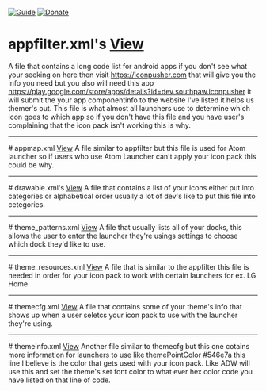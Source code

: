 [![Guide](https://img.shields.io/badge/Guide-Yes-707070.svg)](https://technologx.github.io/Android-Theming/) [![Donate](https://img.shields.io/badge/Donate%20Via-PayPal-2c3de9.svg)](https://paypal.me/Technologx)

# appfilter.xml's <a href='https://github.com/Technologx/Android-Theming/blob/master/iconpackneededfiles/appfilter.xml'>View</a>
A file that contains a long code list for android apps if you don't see what your seeking on here then visit https://iconpusher.com that will give you the info you need but you also will need this app https://play.google.com/store/apps/details?id=dev.southpaw.iconpusher it will submit the your app componentinfo to the website I've listed it helps us themer's out. This file is what almost all launchers use to determine which icon goes to which app so if you don't have this file and you have user's complaining that the icon pack isn't working this is why.
<hr>
# appmap.xml <a href='https://github.com/Technologx/Android-Theming/blob/master/iconpackneededfiles/appmap.xml'>View</a>
A file similar to appfilter but this file is used for Atom launcher so if users who use Atom Launcher can't apply your icon pack this could be why.
<hr>
# drawable.xml's <a href='https://github.com/Technologx/Android-Theming/blob/master/iconpackneededfiles/drawable.xml' target='_blank'>View</a>
A file that contains a list of your icons either put into categories or alphabetical order usually a lot of dev's like to put this file into cetegories.
<hr>
# theme_patterns.xml <a href='https://github.com/Technologx/Android-Theming/blob/master/iconpackneededfiles/theme_patterns.xml'>View</a>
A file that usually lists all of your docks, this allows the user to enter the launcher they're usings settings to choose which dock they'd like to use.
<hr>
# theme_resources.xml <a href='https://github.com/Technologx/Android-Theming/blob/master/iconpackneededfiles/theme_resources.xml'>View</a>
A file that is similar to the appfilter this file is needed in order for your icon pack to work with certain launchers for ex. LG Home.
<hr>
# themecfg.xml <a href='https://github.com/Technologx/Android-Theming/blob/master/iconpackneededfiles/themecfg.xml'>View</a>
A file that contains some of your theme's info that shows up when a user seletcs your icon pack to use with the launcher they're using.
<hr>
# themeinfo.xml <a href='https://github.com/Technologx/Android-Theming/blob/master/iconpackneededfiles/themeinfo.xml'>View</a>
Another file similar to themecfg but this one cotains more information for launchers to use like themePointColor #546e7a this line I believe is the color that gets used with your icon pack. Like ADW will use this and set the theme's set font color to what ever hex color code you have listed on that line of code.
